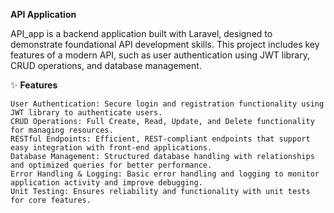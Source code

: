 __API Application__

API_app is a backend application built with Laravel, designed to demonstrate foundational API development skills. This project includes key features of a modern API, such as user authentication using JWT library, CRUD operations, and database management.


✨ **Features**

    User Authentication: Secure login and registration functionality using JWT library to authenticate users.
    CRUD Operations: Full Create, Read, Update, and Delete functionality for managing resources.
    RESTful Endpoints: Efficient, REST-compliant endpoints that support easy integration with front-end applications.
    Database Management: Structured database handling with relationships and optimized queries for better performance.
    Error Handling & Logging: Basic error handling and logging to monitor application activity and improve debugging.
    Unit Testing: Ensures reliability and functionality with unit tests for core features.
